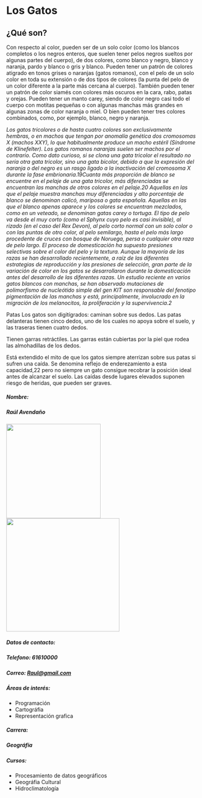# **Los Gatos**

## **¿Qué son?**


Con respecto al color, pueden ser de un solo color (como los blancos completos o los negros enteros, que suelen tener pelos negros sueltos por algunas partes del cuerpo), de dos colores, como blanco y negro, blanco y naranja, pardo y blanco o gris y blanco. Pueden tener un patrón de colores atigrado en tonos grises o naranjas (gatos romanos), con el pelo de un solo color en toda su extensión o de dos tipos de colores (la punta del pelo de un color diferente a la parte más cercana al cuerpo). También pueden tener un patrón de color siamés con colores más oscuros en la cara, rabo, patas y orejas. Pueden tener un manto carey, siendo de color negro casi todo el cuerpo con motitas pequeñas o con algunas manchas más grandes en algunas zonas de color naranja o miel. O bien pueden tener tres colores combinados, como, por ejemplo, blanco, negro y naranja.

*Los gatos tricolores o de hasta cuatro colores son exclusivamente hembras, o en machos que tengan por anomalía genética dos cromosomas X (machos XXY), lo que habitualmente produce un macho estéril (Síndrome de Klinefelter). Los gatos romanos naranjas suelen ser machos por el contrario. Como dato curioso, si se clona una gata tricolor el resultado no sería otra gata tricolor, sino una gata bicolor, debido a que la expresión del naranja o del negro es un rasgo ligado a la inactivación del cromosoma X durante la fase embrionaria.19​Cuanta más proporción de blanco se encuentre en el pelaje de una gata tricolor, más diferenciadas se encuentran las manchas de otros colores en el pelaje.20​ Aquellas en las que el pelaje muestra manchas muy diferenciadas y alto porcentaje de blanco se denominan calicó, mariposa o gata española. Aquellas en las que el blanco apenas aparece y los colores se encuentran mezclados, como en un veteado, se denominan gatas carey o tortuga. El tipo de pelo va desde el muy corto (como el Sphynx cuyo pelo es casi invisible), al rizado (en el caso del Rex Devon), al pelo corto normal con un solo color o con las puntas de otro color, al pelo semilargo, hasta el pelo más largo procedente de cruces con bosque de Noruega, persa o cualquier otra raza de pelo largo. El proceso de domesticación ha supuesto presiones selectivas sobre el color del pelo y la textura. Aunque la mayoría de las razas se han desarrollado recientemente, a raíz de las diferentes estrategias de reproducción y las presiones de selección, gran parte de la variación de color en los gatos se desarrollaron durante la domesticación antes del desarrollo de las diferentes razas. Un estudio reciente en varios gatos blancos con manchas, se han observado mutaciones de polimorfismo de nucleótido simple del gen KIT son responsable del fenotipo pigmentación de las manchas y está, principalmente, involucrado en la migración de los melanocitos, la proliferación y la supervivencia.2*

Patas
Los gatos son digitígrados: caminan sobre sus dedos. Las patas delanteras tienen cinco dedos, uno de los cuales no apoya sobre el suelo, y las traseras tienen cuatro dedos.

Tienen garras retráctiles. Las garras están cubiertas por la piel que rodea las almohadillas de los dedos.

Está extendido el mito de que los gatos siempre aterrizan sobre sus patas si sufren una caída. Se denomina reflejo de enderezamiento a esta capacidad,22​ pero no siempre un gato consigue recobrar la posición ideal antes de alcanzar el suelo. Las caídas desde lugares elevados suponen riesgo de heridas, que pueden ser graves.
  
    

##### *__Nombre:__*
##### Raúl Avendaño  

<img src="https://upload.wikimedia.org/wikipedia/commons/thumb/4/4d/Cat_November_2010-1a.jpg/449px-Cat_November_2010-1a.jpg" width="250">


 
<img src="https://upload.wikimedia.org/wikipedia/commons/thumb/1/1f/As08-16-2593.jpg/678px-As08-16-2593.jpg?20120418171958" width="300">

##### *__Datos de contacto:__*   
##### Telefono: 61610000   
##### Correo: Raul@gmail.com



##### *__Áreas de interés:__*
- Programación
- Cartográfia
- Representación grafica


##### *__Carrera:__*  
##### Geográfia   

##### *__Cursos:__*  
- Procesamiento de datos geográficos
- Geográfia Cultural
- Hidroclimatología

